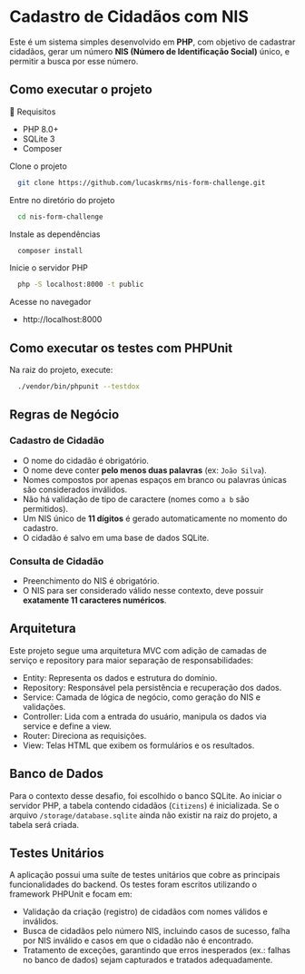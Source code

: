 
# Cadastro de Cidadãos com NIS

Este é um sistema simples desenvolvido em **PHP**, com objetivo de cadastrar cidadãos, gerar um número **NIS (Número de Identificação Social)** único, e permitir a busca por esse número.

## Como executar o projeto

📌 Requisitos

* PHP 8.0+
* SQLite 3
* Composer

Clone o projeto

```bash
  git clone https://github.com/lucaskrms/nis-form-challenge.git
```

Entre no diretório do projeto

```bash
  cd nis-form-challenge
```

Instale as dependências

```bash
  composer install
```

Inicie o servidor PHP

```bash
  php -S localhost:8000 -t public
```

Acesse no navegador
* http://localhost:8000

## Como executar os testes com PHPUnit

Na raiz do projeto, execute:

```bash
  ./vendor/bin/phpunit --testdox
```

## Regras de Negócio

### Cadastro de Cidadão

- O nome do cidadão é obrigatório.
- O nome deve conter **pelo menos duas palavras** (ex: `João Silva`).
- Nomes compostos por apenas espaços em branco ou palavras únicas são considerados inválidos.
- Não há validação de tipo de caractere (nomes como `a b` são permitidos).
- Um NIS único de **11 dígitos** é gerado automaticamente no momento do cadastro.
- O cidadão é salvo em uma base de dados SQLite.

### Consulta de Cidadão

- Preenchimento do NIS é obrigatório.
- O NIS para ser considerado válido nesse contexto, deve possuir **exatamente 11 caracteres numéricos**.

## Arquitetura

Este projeto segue uma arquitetura MVC com adição de camadas de serviço e repository para maior separação de responsabilidades:
- Entity: Representa os dados e estrutura do domínio.
- Repository: Responsável pela persistência e recuperação dos dados.
- Service: Camada de lógica de negócio, como geração do NIS e validações.
- Controller: Lida com a entrada do usuário, manipula os dados via service e define a view.
- Router: Direciona as requisições.
- View: Telas HTML que exibem os formulários e os resultados.

## Banco de Dados 

Para o contexto desse desafio, foi escolhido o banco SQLite.
Ao iniciar o servidor PHP, a tabela contendo cidadãos (`Citizens`) é inicializada. 
Se o arquivo `/storage/database.sqlite` ainda não existir na raiz do projeto, a tabela será criada.

## Testes Unitários

A aplicação possui uma suíte de testes unitários que cobre as principais funcionalidades do backend. Os testes foram escritos utilizando o framework PHPUnit e focam em:
- Validação da criação (registro) de cidadãos com nomes válidos e inválidos.
- Busca de cidadãos pelo número NIS, incluindo casos de sucesso, falha por NIS inválido e casos em que o cidadão não é encontrado.
- Tratamento de exceções, garantindo que erros inesperados (ex.: falhas no banco de dados) sejam capturados e tratados adequadamente.
